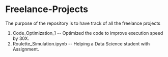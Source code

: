 # Freelance-Projects
The purpose of the repository is to have track of all the freelance projects

1. Code_Optimization_1 -- Optimized the code to improve execution speed by 30X.
2. Roulette_Simulation.ipynb -- Helping a Data Science student with Assignment.
